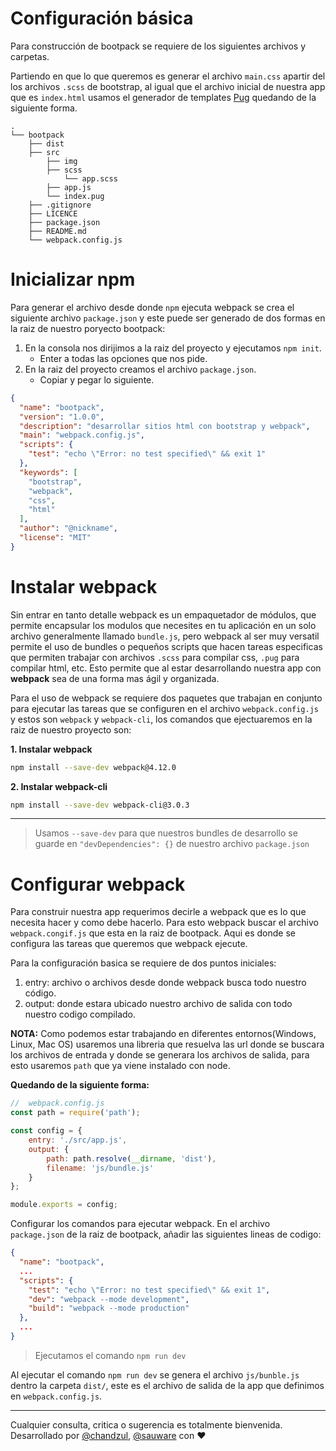 # Configuración básica

Para construcción de bootpack se requiere de los siguientes archivos y carpetas.

Partiendo en que lo que queremos es generar el archivo `main.css` apartir del los archivos `.scss` de bootstrap, al igual que el archivo inicial de nuestra app que es `index.html` usamos el generador de templates [Pug](https://pugjs.org/) quedando de la siguiente forma.

```text
.
└── bootpack
    ├── dist
    ├── src
    	├── img
        ├── scss
        	└── app.scss
        ├── app.js
        └── index.pug
    ├── .gitignore
    ├── LICENCE
    ├── package.json
    ├── README.md
    └── webpack.config.js
```

# Inicializar npm

Para generar el archivo desde donde `npm` ejecuta webpack se crea el siguiente archivo `package.json` y este puede ser generado de dos formas en la raiz de nuestro poryecto bootpack:

1. En la consola nos dirijimos a la raiz del proyecto y ejecutamos `npm init`.
	* Enter a todas las opciones que nos pide.
2. En la raiz del proyecto creamos el archivo `package.json`.
	* Copiar y pegar lo siguiente.

```json
{
  "name": "bootpack",
  "version": "1.0.0",
  "description": "desarrollar sitios html con bootstrap y webpack",
  "main": "webpack.config.js",
  "scripts": {
    "test": "echo \"Error: no test specified\" && exit 1"
  },
  "keywords": [
    "bootstrap",
    "webpack",
    "css",
    "html"
  ],
  "author": "@nickname",
  "license": "MIT"
}

```

# Instalar webpack

Sin entrar en tanto detalle webpack es un empaquetador de módulos, que permite encapsular los modulos que necesites en tu aplicación en un solo archivo generalmente llamado `bundle.js`, pero webpack al ser muy versatil permite el uso de bundles o pequeños scripts que hacen tareas especificas que permiten trabajar con archivos `.scss` para compilar css, `.pug` para compilar html, etc. Esto permite que al estar desarrollando nuestra app con **webpack** sea de una forma mas ágil y organizada.

Para el uso de webpack se requiere dos paquetes que trabajan en conjunto para ejecutar las tareas que se configuren en el archivo `webpack.config.js` y estos son `webpack` y `webpack-cli`, los comandos que ejectuaremos en la raiz de nuestro proyecto son:

**1. Instalar webpack**

```bash
npm install --save-dev webpack@4.12.0
```

**2. Instalar webpack-cli**

```bash
npm install --save-dev webpack-cli@3.0.3
```
___

> Usamos `--save-dev` para que nuestros bundles de desarrollo se guarde en `"devDependencies": {}` de nuestro archivo `package.json`

# Configurar webpack

Para construir nuestra app requerimos decirle a webpack que es lo que necesita hacer y como debe hacerlo. Para esto webpack buscar el archivo `webpack.congif.js` que esta en la raiz de bootpack. Aqui es donde se configura las tareas que queremos que webpack ejecute.

Para la configuración basica se requiere de dos puntos iniciales:

1. entry: archivo o archivos desde donde webpack busca todo nuestro código.
2. output: donde estara ubicado nuestro archivo de salida con todo nuestro codigo compilado.

**NOTA:** Como podemos estar trabajando en diferentes entornos(Windows, Linux, Mac OS) usaremos una libreria que resuelva las url donde se buscara los archivos de entrada y donde se generara los archivos de salida, para esto usaremos `path` que ya viene instalado con node.

**Quedando de la siguiente forma:**

```javascript
//  webpack.config.js 
const path = require('path');

const config = {
    entry: './src/app.js',
    output: {
        path: path.resolve(__dirname, 'dist'),
        filename: 'js/bundle.js'
    }
};

module.exports = config;
```

Configurar los comandos para ejecutar webpack. En el archivo `package.json` de la raiz de bootpack, añadir las siguientes lineas de codigo:

```json
{
  "name": "bootpack",
  ...
  "scripts": {
    "test": "echo \"Error: no test specified\" && exit 1",
    "dev": "webpack --mode development",
    "build": "webpack --mode production"
  },
  ...
}

```


> Ejecutamos el comando `npm run dev`


Al ejecutar el comando `npm run dev` se genera el archivo `js/bunble.js` dentro la carpeta `dist/`,  este es el archivo de salida de la app que definimos en `webpack.config.js`.

***

Cualquier consulta, critica o sugerencia es totalmente bienvenida. Desarrollado por [@chandzul](https://chandzul.com), [@sauware](https://sauware.com) con :heart: